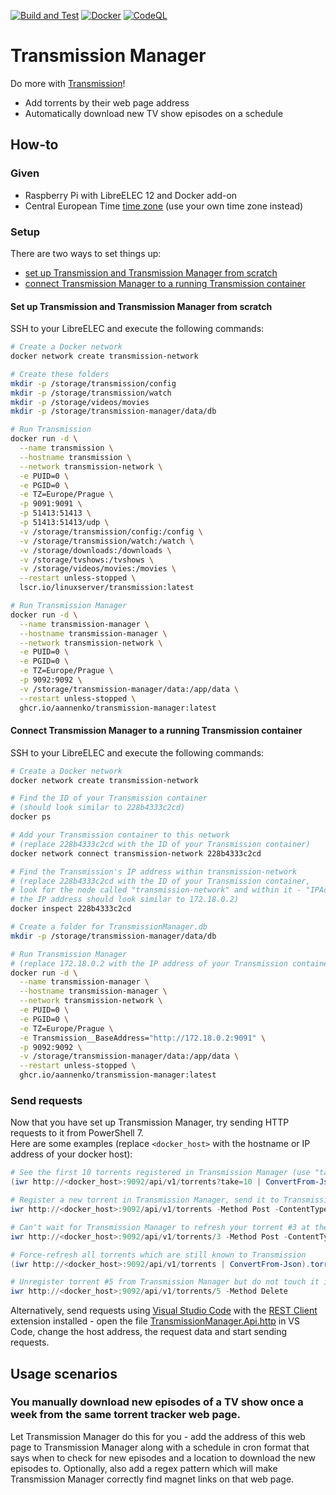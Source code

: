 [![Build and Test](https://github.com/aannenko/transmission-manager/actions/workflows/dotnetcore.yml/badge.svg)](https://github.com/aannenko/transmission-manager/actions/workflows/dotnetcore.yml) [![Docker](https://github.com/aannenko/transmission-manager/actions/workflows/docker-publish.yml/badge.svg)](https://github.com/aannenko/transmission-manager/actions/workflows/docker-publish.yml) [![CodeQL](https://github.com/aannenko/transmission-manager/actions/workflows/codeql-analysis.yml/badge.svg)](https://github.com/aannenko/transmission-manager/actions/workflows/codeql-analysis.yml)

# Transmission Manager
Do more with [Transmission](https://transmissionbt.com/)!<br>
- Add torrents by their web page address
- Automatically download new TV show episodes on a schedule

## How-to

### Given
- Raspberry Pi with LibreELEC 12 and Docker add-on<br>
- Central European Time [time zone](https://en.wikipedia.org/wiki/List_of_tz_database_time_zones) (use your own time zone instead)

### Setup
There are two ways to set things up:
- [set up Transmission and Transmission Manager from scratch](#set-up-transmission-and-transmission-manager-from-scratch)
- [connect Transmission Manager to a running Transmission container](#connect-transmission-manager-to-a-running-transmission-container)

#### Set up Transmission and Transmission Manager from scratch
SSH to your LibreELEC and execute the following commands:
```bash
# Create a Docker network
docker network create transmission-network

# Create these folders
mkdir -p /storage/transmission/config
mkdir -p /storage/transmission/watch
mkdir -p /storage/videos/movies
mkdir -p /storage/transmission-manager/data/db

# Run Transmission
docker run -d \
  --name transmission \
  --hostname transmission \
  --network transmission-network \
  -e PUID=0 \
  -e PGID=0 \
  -e TZ=Europe/Prague \
  -p 9091:9091 \
  -p 51413:51413 \
  -p 51413:51413/udp \
  -v /storage/transmission/config:/config \
  -v /storage/transmission/watch:/watch \
  -v /storage/downloads:/downloads \
  -v /storage/tvshows:/tvshows \
  -v /storage/videos/movies:/movies \
  --restart unless-stopped \
  lscr.io/linuxserver/transmission:latest

# Run Transmission Manager
docker run -d \
  --name transmission-manager \
  --hostname transmission-manager \
  --network transmission-network \
  -e PUID=0 \
  -e PGID=0 \
  -e TZ=Europe/Prague \
  -p 9092:9092 \
  -v /storage/transmission-manager/data:/app/data \
  --restart unless-stopped \
  ghcr.io/aannenko/transmission-manager:latest
```

#### Connect Transmission Manager to a running Transmission container
SSH to your LibreELEC and execute the following commands:
```bash
# Create a Docker network
docker network create transmission-network

# Find the ID of your Transmission container
# (should look similar to 228b4333c2cd)
docker ps

# Add your Transmission container to this network
# (replace 228b4333c2cd with the ID of your Transmission container)
docker network connect transmission-network 228b4333c2cd

# Find the Transmission's IP address within transmission-network
# (replace 228b4333c2cd with the ID of your Transmission container,
# look for the node called "transmission-network" and within it - "IPAddress",
# the IP address should look similar to 172.18.0.2)
docker inspect 228b4333c2cd

# Create a folder for TransmissionManager.db
mkdir -p /storage/transmission-manager/data/db

# Run Transmission Manager
# (replace 172.18.0.2 with the IP address of your Transmission container)
docker run -d \
  --name transmission-manager \
  --hostname transmission-manager \
  --network transmission-network \
  -e PUID=0 \
  -e PGID=0 \
  -e TZ=Europe/Prague \
  -e Transmission__BaseAddress="http://172.18.0.2:9091" \
  -p 9092:9092 \
  -v /storage/transmission-manager/data:/app/data \
  --restart unless-stopped \
  ghcr.io/aannenko/transmission-manager:latest
```

### Send requests
Now that you have set up Transmission Manager, try sending HTTP requests to it from PowerShell 7.</br>
Here are some examples (replace `<docker_host>` with the hostname or IP address of your docker host):
```powershell
# See the first 10 torrents registered in Transmission Manager (use "take=<larger_number>" to see more torrents)
(iwr http://<docker_host>:9092/api/v1/torrents?take=10 | ConvertFrom-Json).torrents

# Register a new torrent in Transmission Manager, send it to Transmission for download and check for torrent updates every day at 11:00 and 17:00
iwr http://<docker_host>:9092/api/v1/torrents -Method Post -ContentType application/json -Body '{"webPageUri":"https://nnmclub.to/forum/viewtopic.php?t=1712711","downloadDir":"/tvshows","cron":"0 11,17 * * *"}'

# Can't wait for Transmission Manager to refresh your torrent #3 at the scheduled time? Force-refresh it yourself!
iwr http://<docker_host>:9092/api/v1/torrents/3 -Method Post -ContentType application/json

# Force-refresh all torrents which are still known to Transmission
(iwr http://<docker_host>:9092/api/v1/torrents | ConvertFrom-Json).torrents | % { iwr "http://<docker_host>:9092/api/v1/torrents/$($_.id)" -Method Post -ContentType application/json }

# Unregister torrent #5 from Transmission Manager but do not touch it in Transmission
iwr http://<docker_host>:9092/api/v1/torrents/5 -Method Delete
```

Alternatively, send requests using [Visual Studio Code](https://code.visualstudio.com/) with the [REST Client](https://marketplace.visualstudio.com/items?itemName=humao.rest-client) extension installed - open the file [TransmissionManager.Api.http](src/TransmissionManager.Api/TransmissionManager.Api.http) in VS Code, change the host address, the request data and start sending requests.

## Usage scenarios

### You manually download new episodes of a TV show once a week from the same torrent tracker web page.
Let Transmission Manager do this for you - add the address of this web page to Transmission Manager along with a schedule in cron format that says when to check for new episodes and a location to download the new episodes to. Optionally, also add a regex pattern which will make Transmission Manager correctly find magnet links on that web page.
